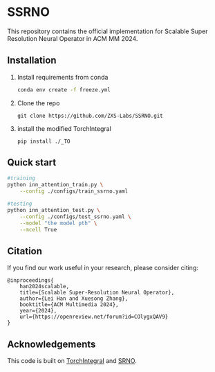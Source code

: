 # SSRNO
This repository contains the official implementation for Scalable Super Resolution Neural Operator in ACM MM 2024.
## Installation
1. Install requirements from conda
    ```cmd
    conda env create -f freeze.yml
    ```
2. Clone the repo
   ```
   git clone https://github.com/ZXS-Labs/SSRNO.git
   ```
3. install the modified TorchIntegral
   ```
   pip install ./_TO
   ```
## Quick start
```bash
#training
python inn_attention_train.py \
    --config ./configs/train_ssrno.yaml

#testing
python inn_attention_test.py \
    --config ./configs/test_ssrno.yaml \
    --model "the model pth" \
    --mcell True
```
## Citation
If you find our work useful in your research, please consider citing:
```
@inproceedings{
    han2024scalable,
    title={Scalable Super-Resolution Neural Operator},
    author={Lei Han and Xuesong Zhang},
    booktitle={ACM Multimedia 2024},
    year={2024},
    url={https://openreview.net/forum?id=COlygxQAV9}
}
```
## Acknowledgements
This code is built on [TorchIntegral](https://github.com/TheStageAI/TorchIntegral.git)
and [SRNO](https://github.com/2y7c3/Super-Resolution-Neural-Operator.git).
  